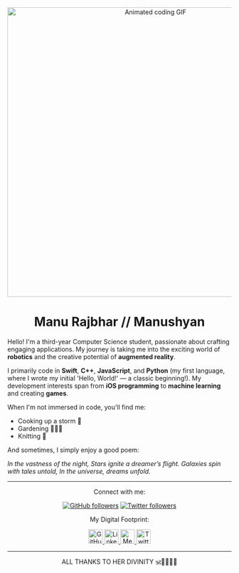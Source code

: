 <div align="center">
  <img src="https://i.pinimg.com/originals/bf/cf/48/bfcf48d206e2d19c27705b476a8bfa04.gif" width="650" alt="Animated coding GIF">
  <h1>Manu Rajbhar // Manushyan</h1>
</div>

Hello! I'm a third-year Computer Science student, passionate about crafting engaging applications. My journey is taking me into the exciting world of **robotics** and the creative potential of **augmented reality**.

I primarily code in **Swift**, **C++**, **JavaScript**, and **Python** (my first language, where I wrote my initial 'Hello, World!' — a classic beginning!). My development interests span from **iOS programming** to **machine learning** and creating **games**.

When I'm not immersed in code, you'll find me:

* Cooking up a storm 🥘
* Gardening 🧑🏼‍🌾
* Knitting 🧶

And sometimes, I simply enjoy a good poem:

*In the vastness of the night,*
*Stars ignite a dreamer’s flight.*
*Galaxies spin with tales untold,*
*In the universe, dreams unfold.*

---

<div align="center">
  <p>Connect with me:</p>
  <p>
    <a href="https://www.github.com/manu-r12" target="_blank" rel="noreferrer"><img src="https://img.shields.io/github/followers/manu-r12?logo=github&style=for-the-badge&color=0891b2&labelColor=1c1917" alt="GitHub followers"></a>
    <a href="https://www.x.com/Manu41844334" target="_blank" rel="noreferrer"><img src="https://img.shields.io/twitter/follow/Manu41844334?logo=twitter&style=for-the-badge&color=0891b2&labelColor=1c1917" alt="Twitter followers"></a>
  </p>

  <p>My Digital Footprint:</p>
  <p>
    <a href="https://www.github.com/manu-r12" target="_blank" rel="noreferrer">
      <picture>
        <source media="(prefers-color-scheme: dark)" srcset="https://raw.githubusercontent.com/danielcranney/readme-generator/main/public/icons/socials/github-dark.svg" />
        <source media="(prefers-color-scheme: light)" srcset="https://raw.githubusercontent.com/danielcranney/readme-generator/main/public/icons/socials/github.svg" />
        <img src="https://raw.githubusercontent.com/danielcranney/readme-generator/main/public/icons/socials/github.svg" width="32" height="32" alt="GitHub" />
      </picture>
    </a>
    <a href="https://www.linkedin.com/in/manu-r-b08125219/" target="_blank" rel="noreferrer">
      <picture>
        <source media="(prefers-color-scheme: dark)" srcset="https://raw.githubusercontent.com/danielcranney/readme-generator/main/public/icons/socials/linkedin-dark.svg" />
        <source media="(prefers-color-scheme: light)" srcset="https://raw.githubusercontent.com/danielcranney/readme-generator/main/public/icons/socials/linkedin.svg" />
        <img src="https://raw.githubusercontent.com/danielcranney/readme-generator/main/public/icons/socials/linkedin.svg" width="32" height="32" alt="LinkedIn" />
      </picture>
    </a>
    <a href="http://www.medium.com/@manurajbhar12" target="_blank" rel="noreferrer">
      <picture>
        <source media="(prefers-color-scheme: dark)" srcset="https://raw.githubusercontent.com/danielcranney/readme-generator/main/public/icons/socials/medium-dark.svg" />
        <source media="(prefers-color-scheme: light)" srcset="https://raw.githubusercontent.com/danielcranney/readme-generator/main/public/icons/socials/medium.svg" />
        <img src="https://raw.githubusercontent.com/danielcranney/readme-generator/main/public/icons/socials/medium.svg" width="32" height="32" alt="Medium" />
      </picture>
    </a>
    <a href="https://www.x.com/Manu41844334" target="_blank" rel="noreferrer">
      <picture>
        <source media="(prefers-color-scheme: dark)" srcset="https://raw.githubusercontent.com/danielcranney/readme-generator/main/public/icons/socials/twitter-dark.svg" />
        <source media="(prefers-color-scheme: light)" srcset="https://raw.githubusercontent.com/danielcranney/readme-generator/main/public/icons/socials/twitter.svg" />
        <img src="https://raw.githubusercontent.com/danielcranney/readme-generator/main/public/icons/socials/twitter.svg" width="32" height="32" alt="Twitter" />
      </picture>
    </a>
  </p>
</div>

---
<div align="center">
  <p>ALL THANKS TO HER DIVINITY 🕉️👸🏻🧎🏻</p>
</div>
